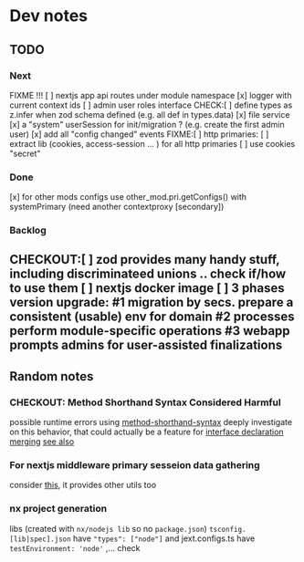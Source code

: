 # Dev notes

## TODO

### Next

FIXME !!! [ ] nextjs app api routes under module namespace
[x] logger with current context ids
[ ] admin user roles interface
CHECK:[ ] define types as z.infer when zod schema defined (e.g. all def in types.data)
[x] file service
[x] a "system" userSession for init/migration ? (e.g. create the first admin user)
[x] add all "config changed" events
FIXME:[ ]  http primaries: 
  [ ] extract lib (cookies, access-session ... ) for all http primaries 
  [ ] use cookies "secret" 
### Done

[x] for other mods configs use other_mod.pri.getConfigs() with systemPrimary (need another contextproxy [secondary])

### Backlog

CHECKOUT:[ ] zod provides many handy stuff, including discriminateed unions .. check if/how to use them
[ ] nextjs docker image
[ ] 3 phases version upgrade: 
  #1 migration by secs. prepare a consistent (usable) env for domain
  #2 processes perform module-specific operations
  #3 webapp prompts admins for user-assisted finalizations
---

## Random notes


### CHECKOUT: Method Shorthand Syntax Considered Harmful

possible runtime errors using [method-shorthand-syntax](https://www.totaltypescript.com/method-shorthand-syntax-considered-harmful)
deeply investigate on this behavior, that could actually be a feature for [interface declaration merging](https://www.typescriptlang.org/docs/handbook/declaration-merging.html) [see also](https://www.typescriptlang.org/docs/handbook/2/objects.html)

### For nextjs middleware primary sesseion data gathering

consider [this](https://www.npmjs.com/package/next-extra), it provides other utils too

### nx project generation

libs (created with `nx/nodejs lib` so no `package.json`) `tsconfig.[lib|spec].json` have `"types": ["node"]` and jext.configs.ts have `testEnvironment: 'node'` ,... check
